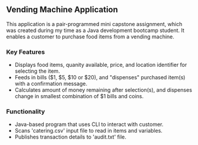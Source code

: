 ## Vending Machine Application

This application is a pair-programmed mini capstone assignment, which was created during my time as a Java development bootcamp student. It enables a customer to purchase food items from a vending machine.

### Key Features

* Displays food items, quanity available, price, and location identifier for selecting the item.
* Feeds in bills ($1, $5, $10 or $20), and "dispenses" purchased item(s) with a confirmation message.
* Calculates amount of money remaining after selection(s), and dispenses change in smallest combination of $1 bills and coins.

### Functionality
* Java-based program that uses CLI to interact with customer.
* Scans 'catering.csv' input file to read in items and variables.
* Publishes transaction details to 'audit.txt' file.
